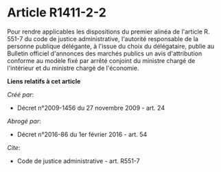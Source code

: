 # Article R1411-2-2

Pour rendre applicables les dispositions du premier alinéa de l'article R. 551-7 du code de justice administrative,
l'autorité responsable de la personne publique délégante, à l'issue du choix du délégataire, publie au Bulletin officiel
d'annonces des marchés publics un avis d'attribution conforme au modèle fixé par arrêté conjoint du ministre chargé de
l'intérieur et du ministre chargé de l'économie.

**Liens relatifs à cet article**

_Créé par_:

  - Décret n°2009-1456 du 27 novembre 2009 - art. 24

_Abrogé par_:

  - Décret n°2016-86 du 1er février 2016 - art. 54

_Cite_:

  - Code de justice administrative - art. R551-7
